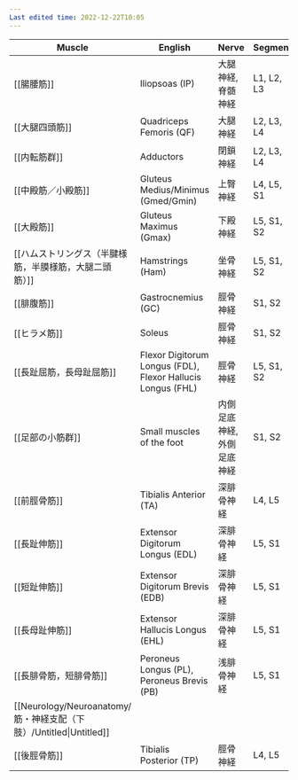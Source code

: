 ```yaml
---
Last edited time: 2022-12-22T10:05
---
```


| Muscle                                                   | English                                                     | Nerve          | Segment    |
| -------------------------------------------------------- | ----------------------------------------------------------- | -------------- | ---------- |
| [[腸腰筋]]                                                  | Iliopsoas (IP)                                              | 大腿神経, 脊髄神経     | L1, L2, L3 |
| [[大腿四頭筋]]                                                | Quadriceps Femoris (QF)                                     | 大腿神経           | L2, L3, L4 |
| [[内転筋群]]                                                 | Adductors                                                   | 閉鎖神経           | L2, L3, L4 |
| [[中殿筋／小殿筋]]                                              | Gluteus Medius/Minimus (Gmed/Gmin)                          | 上臀神経           | L4, L5, S1 |
| [[大殿筋]]                                                  | Gluteus Maximus (Gmax)                                      | 下殿神経           | L5, S1, S2 |
| [[ハムストリングス（半腱様筋，半膜様筋，大腿二頭筋）]]                            | Hamstrings (Ham)                                            | 坐骨神経           | L5, S1, S2 |
| [[腓腹筋]]                                                  | Gastrocnemius (GC)                                          | 脛骨神経           | S1, S2     |
| [[ヒラメ筋]]                                                 | Soleus                                                      | 脛骨神経           | S1, S2     |
| [[長趾屈筋，長母趾屈筋]]                                           | Flexor Digitorum Longus (FDL), Flexor Hallucis Longus (FHL) | 脛骨神経           | L5, S1, S2 |
| [[足部の小筋群]]                                               | Small muscles of the foot                                   | 内側足底神経, 外側足底神経 | S1, S2     |
| [[前脛骨筋]]                                                 | Tibialis Anterior (TA)                                      | 深腓骨神経          | L4, L5     |
| [[長趾伸筋]]                                                 | Extensor Digitorum Longus (EDL)                             | 深腓骨神経          | L5, S1     |
| [[短趾伸筋]]                                                 | Extensor Digitorum Brevis (EDB)                             | 深腓骨神経          | L5, S1     |
| [[長母趾伸筋]]                                                | Extensor Hallucis Longus (EHL)                              | 深腓骨神経          | L5, S1     |
| [[長腓骨筋，短腓骨筋]]                                            | Peroneus Longus (PL), Peroneus Brevis (PB)                  | 浅腓骨神経          | L5, S1     |
| [[Neurology/Neuroanatomy/筋・神経支配（下肢）/Untitled\|Untitled]] |                                                             |                |            |
| [[後脛骨筋]]                                                 | Tibialis Posterior (TP)                                     | 脛骨神経           | L4, L5     |
